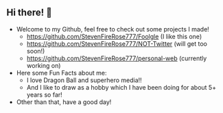 ## Hi there! 👋

- Welcome to my Github, feel free to check out some projects I made!
  - https://github.com/StevenFireRose777/Foolgle (I like this one)
  - https://github.com/StevenFireRose777/NOT-Twitter (will get too soon!)
  - https://github.com/StevenFireRose777/personal-web (currently working on)
- Here some Fun Facts about me:
  - I love Dragon Ball and superhero media!!
  - And I like to draw as a hobby which I have been doing for about 5+ years so far!
- Other than that, have a good day! 

<!--[tumblr_fbc83220222f266b2ce3aadb35f24bba_2cdfc255_500](https://github.com/user-attachments/assets/d50f0109-466c-4fb3-92bc-800cd45a5e99) -->


<!--
**StevenFireRose777/StevenFireRose777** is a ✨ _special_ ✨ repository because its `README.md` (this file) appears on your GitHub profile.

Here are some ideas to get you started:

- 🔭 I’m currently working on ...
- 🌱 I’m currently learning ...
- 👯 I’m looking to collaborate on ...
- 🤔 I’m looking for help with ...
- 💬 Ask me about ...
- 📫 How to reach me: ...
- 😄 Pronouns: ...
- ⚡ Fun fact: ...
-->

